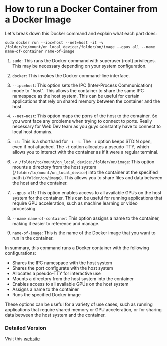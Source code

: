 # How to run a Docker Container from a Docker Image

Let's break down this Docker command and explain what each part does:

```
sudo docker run --ipc=host --net=host -it -v /folder/to/mount/on_local_device:/folder/on/image --gpus all --name name-of-container name-of-image
```

1. `sudo`: This runs the Docker command with superuser (root) privileges. This may be necessary depending on your system configuration.

2. `docker`: This invokes the Docker command-line interface.

3. `--ipc=host`: This option sets the IPC (Inter-Process Communication) mode to "host". This allows the container to share the same IPC namespace as the host system. This can be useful for certain applications that rely on shared memory between the container and the host.
   
4. `--net=host`: This option maps the ports of the host to the container. So you wont face any problems when trying to connect to ports. Really necessary for Web Dev team as you guys constantly have to connect to local host domains.

5. `-it`: This is a shorthand for `-i -t`. The `-i` option keeps STDIN open, even if not attached. The `-t` option allocates a pseudo-TTY, which allows you to interact with the container as if it were a regular terminal.

6. `-v /folder/to/mount/on_local_device:/folder/on/image`: This option mounts a directory from the host system (`/folder/to/mount/on_local_device`) into the container at the specified path (`/folder/on/image`). This allows you to share files and data between the host and the container.

7. `--gpus all`: This option enables access to all available GPUs on the host system for the container. This can be useful for running applications that require GPU acceleration, such as machine learning or video processing.

8. `--name name-of-container`: This option assigns a name to the container, making it easier to reference and manage.

9.  `name-of-image`: This is the name of the Docker image that you want to run in the container.

In summary, this command runs a Docker container with the following configurations:

- Shares the IPC namespace with the host system
- Shares the port configurate with the host system
- Allocates a pseudo-TTY for interactive use
- Mounts a directory from the host system into the container
- Enables access to all available GPUs on the host system
- Assigns a name to the container
- Runs the specified Docker image

These options can be useful for a variety of use cases, such as running applications that require shared memory or GPU acceleration, or for sharing data between the host system and the container.


### Detailed Version

Visit this [website](https://docs.docker.com/engine/reference/run/)
